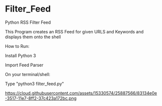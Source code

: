 # Filter_Feed
Python RSS Filter Feed

This Program creates an RSS Feed for given URLS and Keywords and displays them onto the shell

How to Run: 

Install Python 3 

Import Feed Parser

On your terminal/shell:

Type "python3 filter_feed.py"

https://cloud.githubusercontent.com/assets/15330574/25887566/83134e0e-3517-11e7-8ff2-37c423a172bc.png
